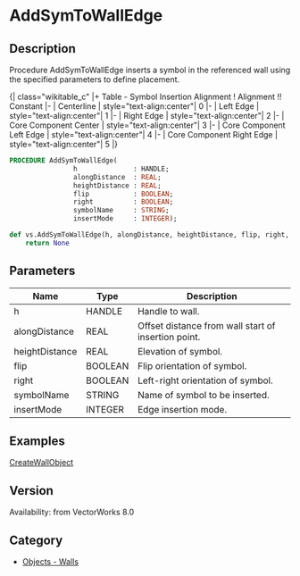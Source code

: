 # AddSymToWallEdge

## Description
Procedure AddSymToWallEdge inserts a symbol in the referenced wall using the specified parameters to define placement. 

{| class="wikitable_c"
|+ Table - Symbol Insertion Alignment
! Alignment !! Constant
|-
| Centerline
| style="text-align:center"| 0
|-
| Left Edge
| style="text-align:center"| 1
|-
| Right Edge
| style="text-align:center"| 2
|-
| Core Component Center
| style="text-align:center"| 3
|-
| Core Component Left Edge
| style="text-align:center"| 4
|-
| Core Component Right Edge
| style="text-align:center"| 5
|}

```pascal
PROCEDURE AddSymToWallEdge(
				h              : HANDLE;
				alongDistance  : REAL;
				heightDistance : REAL;
				flip           : BOOLEAN;
				right          : BOOLEAN;
				symbolName     : STRING;
				insertMode     : INTEGER);
```

```python
def vs.AddSymToWallEdge(h, alongDistance, heightDistance, flip, right, symbolName, insertMode):
    return None
```

## Parameters
|Name|Type|Description|
|---|---|---|
|h|HANDLE|Handle to wall.|
|alongDistance|REAL|Offset distance from wall start of insertion point.|
|heightDistance|REAL|Elevation of symbol.|
|flip|BOOLEAN|Flip orientation of symbol.|
|right|BOOLEAN|Left-right orientation of symbol.|
|symbolName|STRING|Name of symbol to be inserted.|
|insertMode|INTEGER|Edge insertion mode.|

## Examples
[CreateWallObject](examples/CreateWallObject.md)

## Version
Availability: from VectorWorks 8.0

## Category
* [Objects - Walls](../Categories/Objects%20-%20Walls.md)
